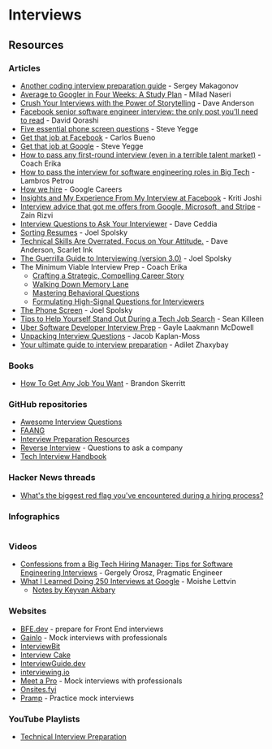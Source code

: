 # Interviews

## Resources

### Articles

* [Another coding interview preparation guide](https://www.facebook.com/notes/sergey-makagonov/another-coding-interview-preparation-guide/10210834096793375/) - Sergey Makagonov
* [Average to Googler in Four Weeks: A Study Plan](https://www.linkedin.com/pulse/average-googler-four-weeks-study-plan-milad-naseri/) - Milad Naseri
* [Crush Your Interviews with the Power of Storytelling](https://www.scarletink.com/p/crush-your-interviews-power-of-storytelling) - Dave Anderson
* [Facebook senior software engineer interview: the only post you’ll need to read](https://daqo.medium.com/facebook-senior-software-engineer-interview-the-only-post-youll-need-to-read-e4604ff2336d) - David Qorashi
* [Five essential phone screen questions](https://sites.google.com/site/steveyegge2/five-essential-phone-screen-questions) - Steve Yegge
* [Get that job at Facebook](https://www.facebook.com/notes/facebook-engineering/get-that-job-at-facebook/10150964382448920) - Carlos Bueno
* [Get that job at Google](https://steve-yegge.blogspot.com/2008/03/get-that-job-at-google.html) - Steve Yegge
* [How to pass any first-round interview (even in a terrible talent market)](https://www.lennysnewsletter.com/p/how-to-pass-any-first-round-interview) - Coach Erika
* [How to pass the interview for software engineering roles in Big Tech](https://www.lambrospetrou.com/articles/big-tech-software-interviews/) - Lambros Petrou
* [How we hire](https://careers.google.com/how-we-hire/) - Google Careers
* [Insights and My Experience From My Interview at Facebook](https://betterprogramming.pub/facebook-interview-experience-and-insights-51e383f3c70d) - Kriti Joshi
* [Interview advice that got me offers from Google, Microsoft, and Stripe](https://www.zainrizvi.io/blog/the-interviewing-advice-no-one-shares/) - Zain Rizvi
* [Interview Questions to Ask Your Interviewer](https://daveceddia.com/interview-questions-to-ask-company/) - Dave Ceddia
* [Sorting Resumes](https://www.joelonsoftware.com/2006/09/08/sorting-resumes-2/) - Joel Spolsky
* [Technical Skills Are Overrated. Focus on Your Attitude.](https://www.scarletink.com/p/technical-skills-are-overrated-focus-on-your-attitude) - Dave Anderson, Scarlet Ink
* [The Guerrilla Guide to Interviewing (version 3.0)](https://www.joelonsoftware.com/2006/10/25/the-guerrilla-guide-to-interviewing-version-30/) - Joel Spolsky
* The Minimum Viable Interview Prep - Coach Erika
  * [Crafting a Strategic, Compelling Career Story](https://thecareerwhispers.substack.com/p/001)
  * [Walking Down Memory Lane](https://thecareerwhispers.substack.com/p/002)
  * [Mastering Behavioral Questions](https://thecareerwhispers.substack.com/p/003)
  * [Formulating High-Signal Questions for Interviewers](https://thecareerwhispers.substack.com/p/004)
* [The Phone Screen](https://www.joelonsoftware.com/2006/10/24/the-phone-screen-2/) - Joel Spolsky
* [Tips to Help Yourself Stand Out During a Tech Job Search](https://seankilleen.com/2024/01/tips-to-help-yourself-stand-out-during-a-tech-job-search/) - Sean Killeen
* [Uber Software Developer Interview Prep](https://s3.amazonaws.com/ubercandidateprep/index.html) - Gayle Laakmann McDowell
* [Unpacking Interview Questions](https://jacobian.org/series/unpacking-interview-questions/) - Jacob Kaplan-Moss
* [Your ultimate guide to interview preparation](http://adilet.org/blog/your-ultimate-guide-to-interview-preparation/) - Adilet Zhaxybay

### Books

* [How To Get Any Job You Want](https://github.com/bee-san/Employabiltiy-book) - Brandon Skerritt

### GitHub repositories

* [Awesome Interview Questions](https://github.com/DopplerHQ/awesome-interview-questions)
* [FAANG](https://github.com/neerazz/FAANG)
* [Interview Preparation Resources](https://github.com/Nabagata/interview-prep)
* [Reverse Interview](https://github.com/viraptor/reverse-interview) - Questions to ask a company
* [Tech Interview Handbook](https://github.com/yangshun/tech-interview-handbook)

### Hacker News threads

* [What's the biggest red flag you've encountered during a hiring process?](https://news.ycombinator.com/item?id=37210581)

### Infographics

<figure><img src="https://substack-post-media.s3.amazonaws.com/public/images/f1e626dc-019b-4015-a45c-75facbc14d82_1280x1664.gif" alt=""><figcaption></figcaption></figure>

### Videos

* [Confessions from a Big Tech Hiring Manager: Tips for Software Engineering Interviews](https://www.youtube.com/watch?v=vFOw\_m5zNCs) - Gergely Orosz, Pragmatic Engineer
* [What I Learned Doing 250 Interviews at Google](https://www.youtube.com/watch?v=r8RxkpUvxK0) - Moishe Lettvin
  * [Notes by Keyvan Akbary](https://keyvanakbary.github.io/learning-notes/talks/what-i-learned-doing-250-interviews-at-google/)

### Websites

* [BFE.dev](https://bigfrontend.dev/) - prepare for Front End interviews
* [Gainlo](https://www.gainlo.co/#!/) - Mock interviews with professionals
* [InterviewBit](https://www.interviewbit.com/)
* [Interview Cake](https://www.interviewcake.com/)
* [InterviewGuide.dev](https://interviewguide.dev/)
* [interviewing.io](https://interviewing.io/)
* [Meet a Pro](https://www.meetapro.com/) - Mock interviews with professionals
* [Onsites.fyi](https://www.onsites.fyi/)
* [Pramp](https://www.pramp.com/#/) - Practice mock interviews

### YouTube Playlists

* [Technical Interview Preparation](https://www.youtube.com/playlist?list=PLJBO5eOxvWcAytirt2nBWvFyZogOFm-wA)
